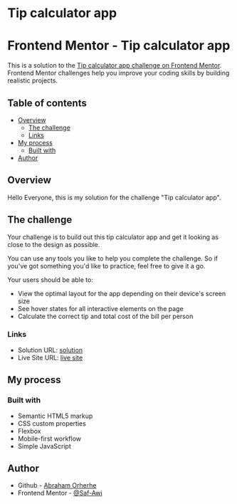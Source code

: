 # Tip calculator app

# Frontend Mentor - Tip calculator app

This is a solution to the [Tip calculator app challenge on Frontend Mentor](https://www.frontendmentor.io/challenges/tip-calculator-app-ugJNGbJUX/hub). Frontend Mentor challenges help you improve your coding skills by building realistic projects.

## Table of contents

- [Overview](#overview)
  - [The challenge](#the-challenge)
  - [Links](#links)
- [My process](#my-process)
  - [Built with](#built-with)
- [Author](#author)

## Overview

Hello Everyone, this is my solution for the challenge "Tip calculator app".

## The challenge

Your challenge is to build out this tip calculator app and get it looking as close to the design as possible.

You can use any tools you like to help you complete the challenge. So if you've got something you'd like to practice, feel free to give it a go.

Your users should be able to:

- View the optimal layout for the app depending on their device's screen size
- See hover states for all interactive elements on the page
- Calculate the correct tip and total cost of the bill per person

### Links

- Solution URL: [solution](https://github.com/aeorherhe/tip-calculator-app-main.git)
- Live Site URL: [live site](https://aeorherhe-tip-calculator-app.netlify.app/)

## My process

### Built with

- Semantic HTML5 markup
- CSS custom properties
- Flexbox
- Mobile-first workflow
- Simple JavaScript

## Author

- Github - [Abraham Orherhe](https://github.com/aeorherhe)
- Frontend Mentor - [@Saf-Awi](https://www.frontendmentor.io/profile/aeorherhe)
